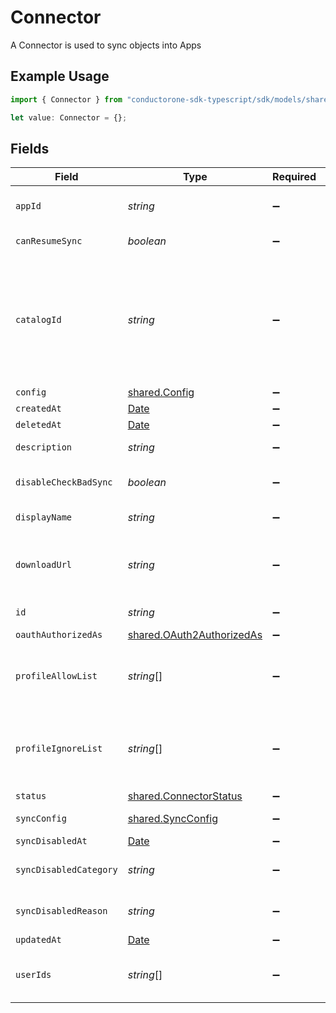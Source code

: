 # Connector

A Connector is used to sync objects into Apps

## Example Usage

```typescript
import { Connector } from "conductorone-sdk-typescript/sdk/models/shared";

let value: Connector = {};
```

## Fields

| Field                                                                                                                                                                            | Type                                                                                                                                                                             | Required                                                                                                                                                                         | Description                                                                                                                                                                      |
| -------------------------------------------------------------------------------------------------------------------------------------------------------------------------------- | -------------------------------------------------------------------------------------------------------------------------------------------------------------------------------- | -------------------------------------------------------------------------------------------------------------------------------------------------------------------------------- | -------------------------------------------------------------------------------------------------------------------------------------------------------------------------------- |
| `appId`                                                                                                                                                                          | *string*                                                                                                                                                                         | :heavy_minus_sign:                                                                                                                                                               | The id of the app the connector is associated with.                                                                                                                              |
| `canResumeSync`                                                                                                                                                                  | *boolean*                                                                                                                                                                        | :heavy_minus_sign:                                                                                                                                                               | The canResumeSync field.                                                                                                                                                         |
| `catalogId`                                                                                                                                                                      | *string*                                                                                                                                                                         | :heavy_minus_sign:                                                                                                                                                               | The catalogId describes which catalog entry this connector is an instance of. For example, every Okta connector will have the same catalogId indicating it is an Okta connector. |
| `config`                                                                                                                                                                         | [shared.Config](../../../sdk/models/shared/config.md)                                                                                                                            | :heavy_minus_sign:                                                                                                                                                               | N/A                                                                                                                                                                              |
| `createdAt`                                                                                                                                                                      | [Date](https://developer.mozilla.org/en-US/docs/Web/JavaScript/Reference/Global_Objects/Date)                                                                                    | :heavy_minus_sign:                                                                                                                                                               | N/A                                                                                                                                                                              |
| `deletedAt`                                                                                                                                                                      | [Date](https://developer.mozilla.org/en-US/docs/Web/JavaScript/Reference/Global_Objects/Date)                                                                                    | :heavy_minus_sign:                                                                                                                                                               | N/A                                                                                                                                                                              |
| `description`                                                                                                                                                                    | *string*                                                                                                                                                                         | :heavy_minus_sign:                                                                                                                                                               | The description of the connector.                                                                                                                                                |
| `disableCheckBadSync`                                                                                                                                                            | *boolean*                                                                                                                                                                        | :heavy_minus_sign:                                                                                                                                                               | The disableCheckBadSync field.                                                                                                                                                   |
| `displayName`                                                                                                                                                                    | *string*                                                                                                                                                                         | :heavy_minus_sign:                                                                                                                                                               | The display name of the connector.                                                                                                                                               |
| `downloadUrl`                                                                                                                                                                    | *string*                                                                                                                                                                         | :heavy_minus_sign:                                                                                                                                                               | The downloadUrl for a spreadsheet if the connector was created from uploading a file.                                                                                            |
| `id`                                                                                                                                                                             | *string*                                                                                                                                                                         | :heavy_minus_sign:                                                                                                                                                               | The id of the connector.                                                                                                                                                         |
| `oauthAuthorizedAs`                                                                                                                                                              | [shared.OAuth2AuthorizedAs](../../../sdk/models/shared/oauth2authorizedas.md)                                                                                                    | :heavy_minus_sign:                                                                                                                                                               | N/A                                                                                                                                                                              |
| `profileAllowList`                                                                                                                                                               | *string*[]                                                                                                                                                                       | :heavy_minus_sign:                                                                                                                                                               | List of profile attributes to sync, when set only these attributes will be synced                                                                                                |
| `profileIgnoreList`                                                                                                                                                              | *string*[]                                                                                                                                                                       | :heavy_minus_sign:                                                                                                                                                               | List of profile attributes to ignore (not sync), when set other attributes will be synced, but these will not.                                                                   |
| `status`                                                                                                                                                                         | [shared.ConnectorStatus](../../../sdk/models/shared/connectorstatus.md)                                                                                                          | :heavy_minus_sign:                                                                                                                                                               | N/A                                                                                                                                                                              |
| `syncConfig`                                                                                                                                                                     | [shared.SyncConfig](../../../sdk/models/shared/syncconfig.md)                                                                                                                    | :heavy_minus_sign:                                                                                                                                                               | The SyncConfig message.                                                                                                                                                          |
| `syncDisabledAt`                                                                                                                                                                 | [Date](https://developer.mozilla.org/en-US/docs/Web/JavaScript/Reference/Global_Objects/Date)                                                                                    | :heavy_minus_sign:                                                                                                                                                               | N/A                                                                                                                                                                              |
| `syncDisabledCategory`                                                                                                                                                           | *string*                                                                                                                                                                         | :heavy_minus_sign:                                                                                                                                                               | The category of the connector sync that was disabled.                                                                                                                            |
| `syncDisabledReason`                                                                                                                                                             | *string*                                                                                                                                                                         | :heavy_minus_sign:                                                                                                                                                               | The reason the connector sync was disabled.                                                                                                                                      |
| `updatedAt`                                                                                                                                                                      | [Date](https://developer.mozilla.org/en-US/docs/Web/JavaScript/Reference/Global_Objects/Date)                                                                                    | :heavy_minus_sign:                                                                                                                                                               | N/A                                                                                                                                                                              |
| `userIds`                                                                                                                                                                        | *string*[]                                                                                                                                                                       | :heavy_minus_sign:                                                                                                                                                               | The userIds field is used to define the integration owners of the connector.                                                                                                     |